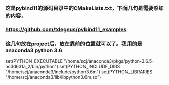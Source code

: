### 这是pybind11的源码目录中的CMakeLists.txt，下面几句是需要添加的内容，

### https://github.com/tdegeus/pybind11_examples

### 这几句放在project后，放在靠前的位置就可以了。我用的是anaconda3 python 3.6
set(PYTHON_EXECUTABLE "/home/scj/anaconda3/pkgs/python-3.6.5-hc3d631a_2/bin/python")
set(PYTHON_INCLUDE_DIRS "/home/scj/anaconda3/include/python3.6m")
set(PYTHON_LIBRARIES "/home/scj/anaconda3/lib/libpython3.6m.so")